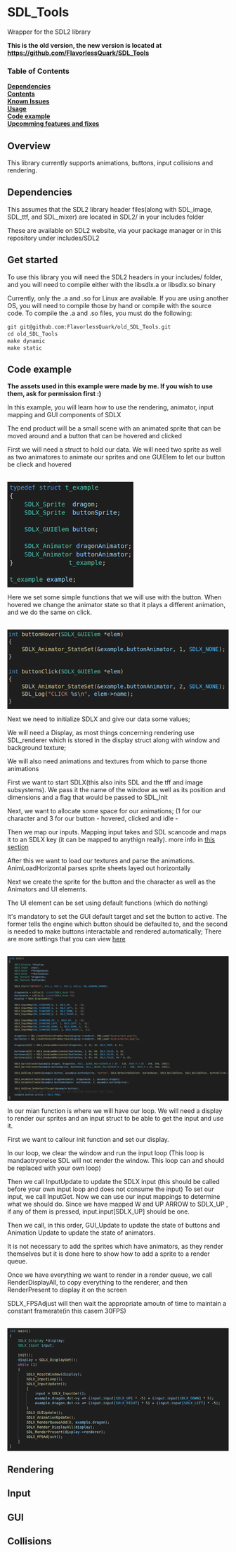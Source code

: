 # SDL_Tools

Wrapper for the SDL2 library

**This is the old version, the new version is located at https://github.com/FlavorlessQuark/SDL_Tools**


### Table of Contents
**[Dependencies](#dependncies)**<br>
**[Contents](#contents)**<br>
**[Known Issues](#known-issues)**<br>
**[Usage](#usage)**<br>
**[Code example](#code-examples)**<br>
**[Upcomming features and fixes](#upcoming-features-and-fixes)**<br>

## Overview

This library currently supports animations, buttons, input collisions and rendering.

## Dependencies

This assumes that the SDL2 library header files(along with SDL_image, SDL_ttf, and SDL_mixer) are located in SDL2/ in your includes folder

These are available on SDL2 website, via your package manager or in this repository under includes/SDL2

## Get started

To use this library you will need the SDL2 headers in your includes/ folder, and you will need to compile either with the libsdlx.a or libsdlx.so binary

Currently, only the .a and .so for Linux are available. If you are using another OS, you will need to compile those by hand or compile with the source code. To compile the .a and .so files, you must do the following: 

```
git git@github.com:FlavorlessQuark/old_SDL_Tools.git
cd old_SDL_Tools
make dynamic
make static
```

## Code example

**The assets used in this example were made by me. If you wish to use them, ask for permission first :)**

In this example, you will learn how to use the rendering, animator, input mapping and GUI components of SDLX

The end product will be a small scene with an animated sprite that can be moved around and a button that can be hovered and clicked

First we will need a struct to hold our data. We will need two sprite as well as two animatores to animate our sprites and one GUIElem to let our button be clieck and hovered

<br><img align="center" src="Ressources/struct.png"/><br>

Here we set some simple functions that we will use with the button. When hovered  we change the animator state so that it plays a different animation, and we do the same on click.

<br><img align="center" src="Ressources/functions.png"/><br>


Next we need to initialize SDLX and give our data some values;

We will need a Display, as most things concerning rendering use SDL_renderer which is stored in the display struct along with window and background texture;

We will also need animations and textures from which to parse thone animations

First we want to start SDLX(this also inits SDL and the tff and image subsystems). We pass it the name of the window as well as its position and dimensions and a flag that would be passed to SDL_Init

Next, we want to allocate some space for our animations; (1 for our character and 3 for our button - hovered, clicked and idle - 

Then we map our inputs. Mapping input takes and SDL scancode and maps it to an SDLX key (it can be mapped to anythign really). more info in [this section](#Input)

After this we want to load our textures and parse the animations. AnimLoadHorizontal parses sprite sheets layed out horizontally

Next we create the sprite for the button and the character  as well as the Animators and UI elements.

The UI element can be set using default functions (which do nothing)

It's mandatory to set the GUI default target and set the button to active. The former tells the engine which button should be defaulted to, and the second is needed to make buttons interactable and rendered automatically; There are more settings  that you can view [here](#GUI)

<br><img align="center" src="Ressources/Init.png"/><br>


In our mian function is where we will have our loop. 
We will need a display to render our sprites and an input struct to be able to get the input and use it.

First we want to callour init function and set our display.

In our loop, we clear the window and run the input loop (This loop is mandaotryorelse SDL will not render the window. This loop can and should be replaced with your own loop)

Then we call InputUpdate to update the SDLX input (this should be called before your own input loop and does not consume the input)
To set our input, we call InputGet. Now we can use our  input mappings to determine what we should do. Since we have mapped W and UP ARROW to SDLX_UP , if any of them is pressed, input.input[SDLX_UP] should be one.

Then we call, in this order, GUI_Update to update the state of buttons and Animation Update to update the state of animators. 

It is not necessary to add the sprites which have animators, as they render themselves but it is done here to show how to add a sprite to a render queue.

Once we have everything we want to render in a render queue, we call RenderDisplayAll, to copy everything to the renderer, and then RenderPresent to display it on the screen

SDLX_FPSAdjust will then wait the appropriate amoutn of time to maintain a constant framerate(in this casem 30FPS)

<br><img align="center" src="Ressources/main.png"/><br>

## Rendering

## Input

## GUI

## Collisions

